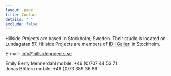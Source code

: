 ```yaml
---
layout: page
title: Contact
details: " "
exclude: false
---
```

Hillside Projects are based in Stockholm, Sweden. Their studio is located on Lundagatan 57. Hillside Projects are members of <a href="http://idigalleri.org/" target="blank">ID:I Galleri</a> in Stockholm.

E-mail: info@hillsideprojects.se

Emily Berry Mennerdahl mobile: +46 (0)707 44 53 71<br/>
Jonas Böttern mobile: +46 (0)73 389 36 86